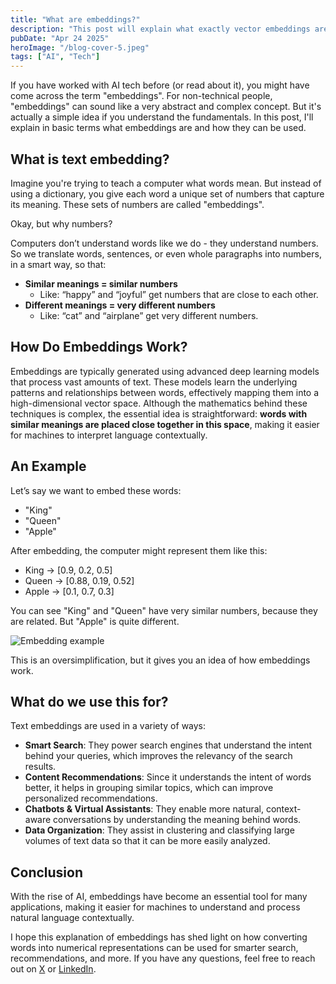 ```yaml
---
title: "What are embeddings?"
description: "This post will explain what exactly vector embeddings are and how they can be used."
pubDate: "Apr 24 2025"
heroImage: "/blog-cover-5.jpeg"
tags: ["AI", "Tech"]
---
```


If you have worked with AI tech before (or read about it), you might have come across the term "embeddings". For non-technical people, "embeddings" can sound like a very abstract and complex concept. But it's actually a simple idea if you understand the fundamentals. In this post, I'll explain in basic terms what embeddings are and how they can be used.

## What is text embedding?

Imagine you're trying to teach a computer what words mean. But instead of using a dictionary, you give each word a unique set of numbers that capture its meaning. These sets of numbers are called "embeddings".

Okay, but why numbers?

Computers don’t understand words like we do - they understand numbers. So we translate words, sentences, or even whole paragraphs into numbers, in a smart way, so that:

- **Similar meanings = similar numbers**
   - Like: “happy” and “joyful” get numbers that are close to each other.
- **Different meanings = very different numbers**
   - Like: “cat” and “airplane” get very different numbers.

## How Do Embeddings Work?

Embeddings are typically generated using advanced deep learning models that process vast amounts of text. These models learn the underlying patterns and relationships between words, effectively mapping them into a high-dimensional vector space. Although the mathematics behind these techniques is complex, the essential idea is straightforward: **words with similar meanings are placed close together in this space**, making it easier for machines to interpret language contextually.

## An Example

Let’s say we want to embed these words:

- "King"
- "Queen"
- "Apple"

After embedding, the computer might represent them like this:

- King → [0.9, 0.2, 0.5]
- Queen → [0.88, 0.19, 0.52]
- Apple → [0.1, 0.7, 0.3]

You can see "King" and "Queen" have very similar numbers, because they are related. But "Apple" is quite different.

![Embedding example](/images/blog/what-are-embeddings/embeddings.png)

This is an oversimplification, but it gives you an idea of how embeddings work.

## What do we use this for?

Text embeddings are used in a variety of ways:

- **Smart Search**: They power search engines that understand the intent behind your queries, which improves the relevancy of the search results.
- **Content Recommendations**: Since it understands the intent of words better, it helps in grouping similar topics, which can improve personalized recommendations.
- **Chatbots & Virtual Assistants**: They enable more natural, context-aware conversations by understanding the meaning behind words.
- **Data Organization**: They assist in clustering and classifying large volumes of text data so that it can be more easily analyzed.

## Conclusion

With the rise of AI, embeddings have become an essential tool for many applications, making it easier for machines to understand and process natural language contextually.

I hope this explanation of embeddings has shed light on how converting words into numerical representations can be used for smarter search, recommendations, and more. If you have any questions, feel free to reach out on [X](https://x.com/nwbotha) or [LinkedIn](https://www.linkedin.com/in/nico-botha).
